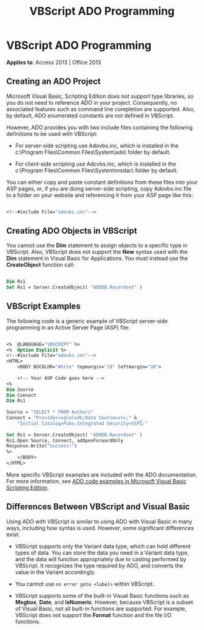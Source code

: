 ﻿---
title: VBScript ADO Programming
TOCTitle: VBScript ADO Programming
ms:assetid: 24be1c70-8813-ed98-c3e5-fb33a68e7b41
ms:mtpsurl: https://msdn.microsoft.com/library/JJ249019(v=office.15)
ms:contentKeyID: 48543764
ms.date: 09/18/2015
mtps_version: v=office.15
---

# VBScript ADO Programming


**Applies to**: Access 2013 | Office 2013 

## Creating an ADO Project

Microsoft Visual Basic, Scripting Edition does not support type libraries, so you do not need to reference ADO in your project. Consequently, no associated features such as command line completion are supported. Also, by default, ADO enumerated constants are not defined in VBScript.

However, ADO provides you with two include files containing the following definitions to be used with VBScript:

  - For server-side scripting use Adovbs.inc, which is installed in the c:\\Program Files\\Common Files\\System\\ado\\ folder by default.

  - For client-side scripting use Adcvbs.inc, which is installed in the c:\\Program Files\\Common Files\\System\\msdac\\ folder by default.

You can either copy and paste constant definitions from these files into your ASP pages, or, if you are doing server-side scripting, copy Adovbs.inc file to a folder on your website and referencing it from your ASP page like this:

```vb 
 
<!--#include File="adovbs.inc"--> 
```

## Creating ADO Objects in VBScript

You cannot use the **Dim** statement to assign objects to a specific type in VBScript. Also, VBScript does not support the **New** syntax used with the **Dim** statement in Visual Basic for Applications. You must instead use the **CreateObject** function call:

```vb 
 
Dim Rs1 
Set Rs1 = Server.CreateObject( "ADODB.Recordset" ) 
```

## VBScript Examples

The following code is a generic example of VBScript server-side programming in an Active Server Page (ASP) file:

```vb 
 
<%  @LANGUAGE="VBSCRIPT" %> 
<%  Option Explicit %> 
<!--#include File="adovbs.inc"--> 
<HTML> 
    <BODY BGCOLOR="White" topmargin="10" leftmargin="10"> 
 
    <!-- Your ASP Code goes here --> 
<% 
Dim Source 
Dim Connect 
Dim Rs1 
     
Source = "SELECT * FROM Authors" 
Connect = "Provider=sqloledb;Data Source=srv;" & _ 
    "Initial Catalog=Pubs;Integrated Security=SSPI;" 
 
Set Rs1 = Server.CreateObject( "ADODB.Recordset" ) 
Rs1.Open Source, Connect, adOpenForwardOnly 
Response.Write("Success!") 
%> 
    </BODY> 
</HTML> 
```

More specific VBScript examples are included with the ADO documentation. For more information, see [ADO code examples in Microsoft Visual Basic Scripting Edition](ado-code-examples-in-microsoft-visual-basic-scripting-edition.md).

## Differences Between VBScript and Visual Basic

Using ADO with VBScript is similar to using ADO with Visual Basic in many ways, including how syntax is used. However, some significant differences exist:

- VBScript supports only the Variant data type, which can hold different types of data. You can store the data you need in a Variant data type, and the data will function appropriately due to casting performed by VBScript. It recognizes the type required by ADO, and converts the value in the Variant accordingly.

- You cannot use `on error goto <label>` within VBScript.

- VBScript supports some of the built-in Visual Basic functions such as **Msgbox**, **Date**, and **IsNumeric**. However, because VBScript is a subset of Visual Basic, not all built-in functions are supported. For example, VBScript does not support the **Format** function and the file I/O functions.

